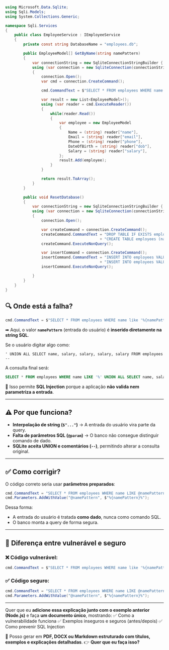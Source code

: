 
```c#
using Microsoft.Data.Sqlite;
using Sqli.Models;
using System.Collections.Generic;

namespace Sqli.Services
{
    public class EmployeeService : IEmployeeService
    {
        private const string DatabaseName = "employees.db";

        public EmployeeModel[] GetByName(string namePattern)
        {
            var connectionString = new SqliteConnectionStringBuilder { DataSource = DatabaseName }.ToString();
            using (var connection = new SqliteConnection(connectionString))
            {
                connection.Open();
                var cmd = connection.CreateCommand();

                cmd.CommandText = $"SELECT * FROM employees WHERE name like '%{namePattern}%';";

                var result = new List<EmployeeModel>();
                using (var reader = cmd.ExecuteReader())
                {
                    while(reader.Read())
                    {
                        var employee = new EmployeeModel
                        {
                            Name = (string) reader["name"],
                            Email = (string) reader["email"],
                            Phone = (string) reader["phone"],
                            DateOfBirth = (string) reader["dob"],
                            Salary = (string) reader["salary"],
                        };
                        result.Add(employee);
                    }
                }

                return result.ToArray();
            }
        }

        public void ResetDatabase()
        {
            var connectionString = new SqliteConnectionStringBuilder { DataSource = DatabaseName }.ToString();
            using (var connection = new SqliteConnection(connectionString))
            {
                connection.Open();

                var createCommand = connection.CreateCommand();
                createCommand.CommandText = "DROP TABLE IF EXISTS employees;"
                                          + "CREATE TABLE employees (name TEXT, email TEXT, phone TEXT, dob TEXT, salary INT);";
                createCommand.ExecuteNonQuery();

                var insertCommand = connection.CreateCommand();
                insertCommand.CommandText = "INSERT INTO employees VALUES ('Alice', 'alice@bigco.rp', '202-555-5555', '04-01-1956', '$75,000');"
                                          + "INSERT INTO employees VALUES ('Bob', 'bob@bigco.rp', '323-867-5309', '12-31-1984', '$40,000');";
                insertCommand.ExecuteNonQuery();

            }
        }
    }
}
```

## 🔍 Onde está a falha?

```csharp
cmd.CommandText = $"SELECT * FROM employees WHERE name like '%{namePattern}%';";
```

➡ Aqui, o valor **`namePattern`** (entrada do usuário) é **inserido diretamente na string SQL**.

Se o usuário digitar algo como:

```
' UNION ALL SELECT name, salary, salary, salary, salary FROM employees --
```

A consulta final será:

```sql
SELECT * FROM employees WHERE name LIKE '%' UNION ALL SELECT name, salary, salary, salary, salary FROM employees -- %';
```

🔹 Isso permite **SQL Injection** porque a aplicação **não valida nem parametriza a entrada**.

---

## ⚠️ **Por que funciona?**

* **Interpolação de string (`$"..."`)** → A entrada do usuário vira parte da query.
* **Falta de parâmetros SQL (`@param`)** → O banco não consegue distinguir comando de dado.
* **SQLite aceita UNION e comentários (`--`)**, permitindo alterar a consulta original.

---

## ✅ **Como corrigir?**

O código correto seria usar **parâmetros preparados**:

```csharp
cmd.CommandText = "SELECT * FROM employees WHERE name LIKE @namePattern;";
cmd.Parameters.AddWithValue("@namePattern", $"%{namePattern}%");
```

Dessa forma:

* A entrada do usuário é tratada **como dado**, nunca como comando SQL.
* O banco monta a query de forma segura.

---

## 🔑 **Diferença entre vulnerável e seguro**

### ❌ Código vulnerável:

```csharp
cmd.CommandText = $"SELECT * FROM employees WHERE name like '%{namePattern}%';";
```

### ✅ Código seguro:

```csharp
cmd.CommandText = "SELECT * FROM employees WHERE name LIKE @namePattern;";
cmd.Parameters.AddWithValue("@namePattern", $"%{namePattern}%");
```

---

Quer que eu **adicione essa explicação junto com o exemplo anterior (Node.js)** e faça **um documento único**, mostrando:
✅ Como a vulnerabilidade funciona
✅ Exemplos inseguros e seguros (antes/depois)
✅ Como prevenir SQL Injection

📄 Posso gerar em **PDF, DOCX ou Markdown estruturado com títulos, exemplos e explicações detalhadas**.
👉 **Quer que eu faça isso?**
